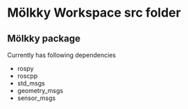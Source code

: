 # Mölkky Workspace src folder

## Mölkky package
Currently has following dependencies
- rospy 
- roscpp 
- std_msgs 
- geometry_msgs 
- sensor_msgs
